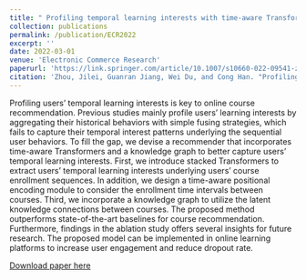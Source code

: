 ```yaml
---
title: " Profiling temporal learning interests with time-aware Transformers and knowledge graph for online course recommendation"
collection: publications
permalink: /publication/ECR2022
excerpt: ''
date: 2022-03-01
venue: 'Electronic Commerce Research'
paperurl: 'https://link.springer.com/article/10.1007/s10660-022-09541-z'
citation: 'Zhou, Jilei, Guanran Jiang, Wei Du, and Cong Han. "Profiling temporal learning interests with time-aware transformers and knowledge graph for online course recommendation." Electronic Commerce Research (2022): 1-21.'
---
```


Profiling users’ temporal learning interests is key to online course recommendation. Previous studies mainly profile users’ learning interests by aggregating their historical behaviors with simple fusing strategies, which fails to capture their temporal interest patterns underlying the sequential user behaviors. To fill the gap, we devise a recommender that incorporates time-aware Transformers and a knowledge graph to better capture users’ temporal learning interests. First, we introduce stacked Transformers to extract users’ temporal learning interests underlying users’ course enrollment sequences. In addition, we design a time-aware positional encoding module to consider the enrollment time intervals between courses. Third, we incorporate a knowledge graph to utilize the latent knowledge connections between courses. The proposed method outperforms state-of-the-art baselines for course recommendation. Furthermore, findings in the ablation study offers several insights for future research. The proposed model can be implemented in online learning platforms to increase user engagement and reduce dropout rate.

[Download paper here](https://link.springer.com/article/10.1007/s10660-022-09541-z)
